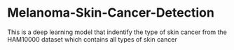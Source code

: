 # Melanoma-Skin-Cancer-Detection
This is a deep learning model that indentify the type of skin cancer from the HAM10000 dataset which contains all types of skin cancer 
